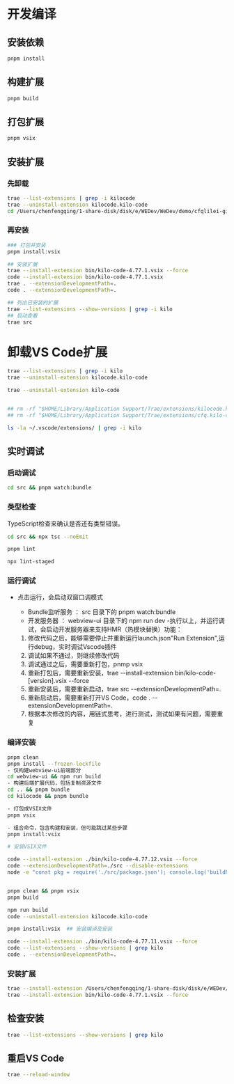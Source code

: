 # 开发编译

## 安装依赖

```bash
pnpm install
```

## 构建扩展

```bash
pnpm build
```

## 打包扩展

```bash
pnpm vsix
```

## 安装扩展

### 先卸载

```bash
trae --list-extensions | grep -i kilocode
trae --uninstall-extension kilocode.kilo-code
cd /Users/chenfengqing/1-share-disk/disk/e/WEDev/WeDev/demo/cfqlilei-git/kilocode
```

### 再安装

```bash
### 打包并安装
pnpm install:vsix

## 安装扩展
trae --install-extension bin/kilo-code-4.77.1.vsix --force
code --install-extension bin/kilo-code-4.77.1.vsix
trae . --extensionDevelopmentPath=.
code . --extensionDevelopmentPath=.

## 列出已安装的扩展
trae --list-extensions --show-versions | grep -i kilo
## 启动查看
trae src
```

# 卸载VS Code扩展

```bash
trae --list-extensions | grep -i kilo
trae --uninstall-extension kilocode.kilo-code

trae --uninstall-extension kilo-code


## rm -rf "$HOME/Library/Application Support/Trae/extensions/kilocode.kilo-code-*"
## rm -rf "$HOME/Library/Application Support/Trae/extensions/cfq.kilo-code-cfq-*"

ls -la ~/.vscode/extensions/ | grep -i kilo
```

## 实时调试

### 启动调试

```bash
cd src && pnpm watch:bundle
```

### 类型检查

TypeScript检查来确认是否还有类型错误。

```bash
cd src && npx tsc --noEmit

pnpm lint

npx lint-staged
```

### 运行调试

- 点击运行，会启动双窗口调模式

    - Bundle监听服务 ： src 目录下的 pnpm watch:bundle
    - 开发服务器 ： webview-ui 目录下的 npm run dev -执行以上，并运行调试，会启动开发服务器来支持HMR（热模块替换）功能：

    1. 修改代码之后，能够需要停止并重新运行launch.json"Run Extension",运行debug，实时调试Vscode插件
    2. 调试如果不通过，则继续修改代码
    3. 调试通过之后，需要重新打包，pnmp vsix
    4. 重新打包后，需要重新安装，trae --install-extension bin/kilo-code-[version].vsix --force
    5. 重新安装后，需要重新启动，trae src --extensionDevelopmentPath=.
    6. 重新启动后，需要重新打开VS Code，code . --extensionDevelopmentPath=.
    7. 根据本次修改的内容，用链式思考，进行测试，测试如果有问题，需要重复

### 编译安装

```bash
pnpm clean
pnpm install --frozen-lockfile
- 仅构建webview-ui前端部分
cd webview-ui && npm run build
- 构建后端扩展代码，包括复制资源文件
cd .. && pnpm bundle
cd kilocode && pnpm bundle

- 打包成VSIX文件
pnpm vsix

- 组合命令，包含构建和安装，但可能跳过某些步骤
pnpm install:vsix

# 安装VSIX文件

code --install-extension ./bin/kilo-code-4.77.12.vsix --force
code --extensionDevelopmentPath=./src --disable-extensions
node -e "const pkg = require('./src/package.json'); console.log('buildNumber:', pkg.buildNumber); console.log('version:', pkg.version);"


pnpm clean && pnpm vsix
pnpm build

npm run build
code --uninstall-extension kilocode.kilo-code

pnpm install:vsix  ## 安装编译及安装

code --install-extension ./bin/kilo-code-4.77.11.vsix --force
code --list-extensions --show-versions | grep kilo
code . --extensionDevelopmentPath=.
```

### 安装扩展

```bash
trae --install-extension /Users/chenfengqing/1-share-disk/disk/e/WEDev/WeDev/demo/cfqlilei-git/kilocode/bin/kilo-code-4.77.1.vsix --force
trae --install-extension bin/kilo-code-4.77.1.vsix --force
```

## 检查安装

```bash
trae --list-extensions --show-versions | grep kilo
```

## 重启VS Code

```bash
trae --reload-window
```

##
